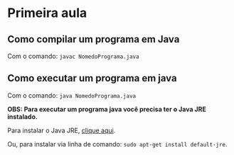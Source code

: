 # Primeira aula

## Como compilar um programa em Java

Com o comando: `javac NomedoPrograma.java`

## Como executar um programa em java

Com o comando: `java NomedoPrograma.java`

**OBS: Para executar um programa java você precisa ter o Java JRE instalado.**

Para instalar o Java JRE, [clique aqui](https://www.java.com/pt_BR/download//).

Ou, para instalar via linha de comando: `sudo apt-get install default-jre`.
